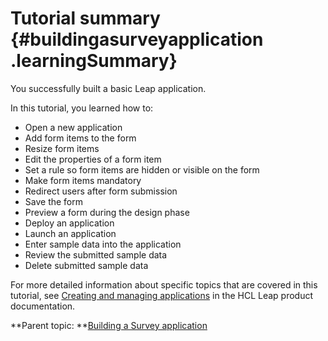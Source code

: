 # Tutorial summary {#buildingasurveyapplication .learningSummary}

You successfully built a basic Leap application.

In this tutorial, you learned how to:

-   Open a new application
-   Add form items to the form
-   Resize form items
-   Edit the properties of a form item
-   Set a rule so form items are hidden or visible on the form
-   Make form items mandatory
-   Redirect users after form submission
-   Save the form
-   Preview a form during the design phase
-   Deploy an application
-   Launch an application
-   Enter sample data into the application
-   Review the submitted sample data
-   Delete submitted sample data

For more detailed information about specific topics that are covered in this tutorial, see [Creating and managing applications](cr_creating_and_managing_toc.md) in the HCL Leap product documentation.

**Parent topic: **[Building a Survey application](tut_survey_application_OV.md)

